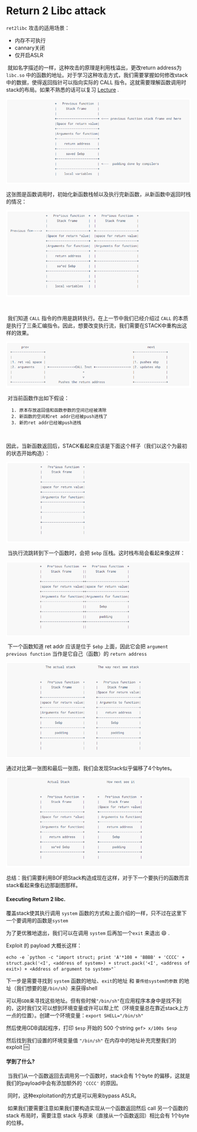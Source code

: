 # Return 2 Libc attack



`ret2libc` 攻击的适用场景：

* 内存不可执行
* cannary关闭
* 仅开启ASLR



​	就如名字描述的一样，这种攻击的原理是利用栈溢出，更改return address为 `libc.so` 中的函数的地址。对于学习这种攻击方式，我们需要掌握如何修改stack中的数据，使得返回指针可以指向实际的 CALL 指令。这就需要理解函数调用时stack的布局。如果不熟悉的话可以复习 [Lecture](../Lecture1/README.md) .

![image-20210204104341034](README.assets/image-20210204104341034.png)



​	这张图是函数调用时，初始化新函数栈帧以及执行完新函数，从新函数中返回时栈的情况：

![image-20210204104627486](README.assets/image-20210204104627486.png)

​	

​	我们知道 `CALL` 指令的作用是跳转执行。在上一节中我们已经介绍过 `CALL` 的本质是执行了三条汇编指令。因此，想要改变执行流，我们需要在STACK中重构出这样的效果。	

![image-20210204105703033](README.assets/image-20210204105703033.png)



​	对当前函数作出如下假设：

```
  1. 原本存放返回值和函数参数的空间已经被清除
  2. 新函数的空间和ret addr已经被push进栈了
  3. 新的ret addr已经被push进栈
```

​	

​	因此，当新函数返回后，STACK看起来应该是下面这个样子（我们以这个为最初的状态开始构造）：

![image-20210208151719609](README.assets/image-20210208151719609.png)



​	当执行流跳转到下一个函数时，会把 `$ebp` 压栈。这时栈布局会看起来像这样：

![image-20210208151752394](README.assets/image-20210208151752394.png)



​	下一个函数知道 ret addr 应该是位于 `$ebp` 上面，因此它会把 `argument previous function` 当作是它自己（函数）的 `return address`

![image-20210208151821798](README.assets/image-20210208151821798.png)



​	通过对比第一张图和最后一张图，我们会发现Stack似乎偏移了4个bytes。

![image-20210208151850928](README.assets/image-20210208151850928.png)



​	总结：我们需要利用BOF把Stack构造成现在这样，对于下一个要执行的函数而言stack看起来像右边那副图那样。



#### Executing Return 2 libc.



覆盖stack使其执行调用 `system` 函数的方式和上面介绍的一样，只不过在这里下一个要调用的函数是`system` 

为了更优雅地退出，我们可以在调用 `system` 后再加一个`exit` 来退出 :smile: .


Exploit 的 payload 大概长这样：

```shell
echo -e `python -c "import struct; print 'A'*108 + 'BBBB' + 'CCCC' + struct.pack('<I', <address of system>) + struct.pack('<I', <address of exit>) + <Address of argument to system>"`
```



下一步是需要寻找到 `system` 函数的地址、`exit`的地址 和 `要传给system的参数` 的地址（我们想要的是`/bin/sh`）来获得shell

可以用`GDB`来寻找这些地址。但有些时候`"/bin/sh"`在应用程序本身中是找不到的，这时我们又可以想到环境变量或许可以帮上忙（环境变量总在靠近stack上方一点的位置）。创建一个环境变量：`export SHELL="/bin/sh"`

然后使用GDB调起程序，打印 `$esp` 开始的 500 个string `gef> x/100s $esp`

然后找到我们设置的环境变量值 `"/bin/sh"` 在内存中的地址补充完整我们的exploit :cool: 



#### 学到了什么?



​	当我们从一个函数返回去调用另一个函数时，stack会有 1个byte 的偏移，这就是我们的payload中会有添加额外的 `'CCCC'` 的原因。

​	同时，这种exploitation的方式是可以用来bypass ASLR。

​	如果我们要需要注意如果我们要构造实现从一个函数返回然后 call 另一个函数的 stack 布局时，需要注意 stack 与原来（直接从一个函数返回）相比会有 1个byte 的位移。 






















